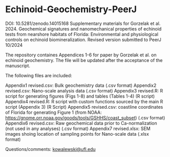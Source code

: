 # Echinoid-Geochemistry-PeerJ
DOI: 10.5281/zenodo.14015168
Supplementary materials for Gorzelak et al. 2024. Geochemical signatures and nanomechanical properties of echinoid tests from nearshore habitats of Florida: Environmental and physiological controls on echinoid biomineralization. Revised version submitted to PeerJ 10/2024

The repository containes Appendices 1-6 for paper by Gorzelak et al. on echinoid geochemistry. The file will be updated after the acceptance of the manuscript.

The following files are included:

Appendix1 revised.csv: Bulk geochemistry data (.csv format)
Appendix2 revised.csv: Nano-scale analysis data (.csv format)
Appendix3 revised.R: R script for generating figures (Figs 1-8) and tables (Tables 1-4) (R script)
Appendix4 revised.R: R script with custom functions sourced by the main R script (Appendix 3) (R Script)
Appendix5 revised.csv: coastline coordinates of Florida for generating Figure 1 (from NOAA: https://gnome.orr.noaa.gov/goods/tools/GSHHS/coast_subset) (.csv format)
Appendix6 revised.csv: Raw geochemical data prior to Ca-normalization (not used in any analyses) (.csv format)
Appendix7 revised.xlsx: SEM images shoing location of sampling points for Nano-scale data (.xlsx format)  

Questions/comments: kowalewski@ufl.edu
